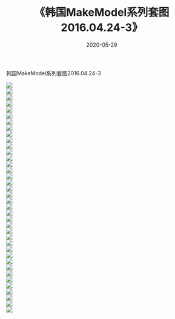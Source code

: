 ﻿---
layout: post
title:  《韩国MakeModel系列套图2016.04.24-3》
date:   2020-05-29
img: http://imgx.orgx.ga/漏D/网络美图/2020/韩国MakeModel系列套图2016.04.24-3/000.jpg
categories: [美女, 清纯, 唯美]
---

韩国MakeModel系列套图2016.04.24-3

  ![](http://imgx.orgx.ga/漏D/网络美图/2020/韩国MakeModel系列套图2016.04.24-3/001.jpg) <br> ![](http://imgx.orgx.ga/漏D/网络美图/2020/韩国MakeModel系列套图2016.04.24-3/002.jpg) <br> ![](http://imgx.orgx.ga/漏D/网络美图/2020/韩国MakeModel系列套图2016.04.24-3/003.jpg) <br> ![](http://imgx.orgx.ga/漏D/网络美图/2020/韩国MakeModel系列套图2016.04.24-3/004.jpg) <br> ![](http://imgx.orgx.ga/漏D/网络美图/2020/韩国MakeModel系列套图2016.04.24-3/005.jpg) <br> ![](http://imgx.orgx.ga/漏D/网络美图/2020/韩国MakeModel系列套图2016.04.24-3/006.jpg) <br> ![](http://imgx.orgx.ga/漏D/网络美图/2020/韩国MakeModel系列套图2016.04.24-3/007.jpg) <br> ![](http://imgx.orgx.ga/漏D/网络美图/2020/韩国MakeModel系列套图2016.04.24-3/008.jpg) <br> ![](http://imgx.orgx.ga/漏D/网络美图/2020/韩国MakeModel系列套图2016.04.24-3/009.jpg) <br> ![](http://imgx.orgx.ga/漏D/网络美图/2020/韩国MakeModel系列套图2016.04.24-3/010.jpg) <br> ![](http://imgx.orgx.ga/漏D/网络美图/2020/韩国MakeModel系列套图2016.04.24-3/011.jpg) <br> ![](http://imgx.orgx.ga/漏D/网络美图/2020/韩国MakeModel系列套图2016.04.24-3/012.jpg) <br> ![](http://imgx.orgx.ga/漏D/网络美图/2020/韩国MakeModel系列套图2016.04.24-3/013.jpg) <br> ![](http://imgx.orgx.ga/漏D/网络美图/2020/韩国MakeModel系列套图2016.04.24-3/014.jpg) <br> ![](http://imgx.orgx.ga/漏D/网络美图/2020/韩国MakeModel系列套图2016.04.24-3/015.jpg) <br> ![](http://imgx.orgx.ga/漏D/网络美图/2020/韩国MakeModel系列套图2016.04.24-3/016.jpg) <br> ![](http://imgx.orgx.ga/漏D/网络美图/2020/韩国MakeModel系列套图2016.04.24-3/017.jpg) <br> ![](http://imgx.orgx.ga/漏D/网络美图/2020/韩国MakeModel系列套图2016.04.24-3/018.jpg) <br> ![](http://imgx.orgx.ga/漏D/网络美图/2020/韩国MakeModel系列套图2016.04.24-3/019.jpg) <br> ![](http://imgx.orgx.ga/漏D/网络美图/2020/韩国MakeModel系列套图2016.04.24-3/020.jpg) <br> ![](http://imgx.orgx.ga/漏D/网络美图/2020/韩国MakeModel系列套图2016.04.24-3/021.jpg) <br> ![](http://imgx.orgx.ga/漏D/网络美图/2020/韩国MakeModel系列套图2016.04.24-3/022.jpg) <br> ![](http://imgx.orgx.ga/漏D/网络美图/2020/韩国MakeModel系列套图2016.04.24-3/023.jpg) <br> ![](http://imgx.orgx.ga/漏D/网络美图/2020/韩国MakeModel系列套图2016.04.24-3/024.jpg) <br> ![](http://imgx.orgx.ga/漏D/网络美图/2020/韩国MakeModel系列套图2016.04.24-3/025.jpg) <br> ![](http://imgx.orgx.ga/漏D/网络美图/2020/韩国MakeModel系列套图2016.04.24-3/026.jpg) <br> ![](http://imgx.orgx.ga/漏D/网络美图/2020/韩国MakeModel系列套图2016.04.24-3/027.jpg) <br> ![](http://imgx.orgx.ga/漏D/网络美图/2020/韩国MakeModel系列套图2016.04.24-3/028.jpg) <br> ![](http://imgx.orgx.ga/漏D/网络美图/2020/韩国MakeModel系列套图2016.04.24-3/029.jpg) <br> ![](http://imgx.orgx.ga/漏D/网络美图/2020/韩国MakeModel系列套图2016.04.24-3/030.jpg) <br> ![](http://imgx.orgx.ga/漏D/网络美图/2020/韩国MakeModel系列套图2016.04.24-3/031.jpg) <br> ![](http://imgx.orgx.ga/漏D/网络美图/2020/韩国MakeModel系列套图2016.04.24-3/032.jpg) <br> ![](http://imgx.orgx.ga/漏D/网络美图/2020/韩国MakeModel系列套图2016.04.24-3/033.jpg) <br> ![](http://imgx.orgx.ga/漏D/网络美图/2020/韩国MakeModel系列套图2016.04.24-3/034.jpg) <br> ![](http://imgx.orgx.ga/漏D/网络美图/2020/韩国MakeModel系列套图2016.04.24-3/035.jpg) <br> ![](http://imgx.orgx.ga/漏D/网络美图/2020/韩国MakeModel系列套图2016.04.24-3/036.jpg) <br> ![](http://imgx.orgx.ga/漏D/网络美图/2020/韩国MakeModel系列套图2016.04.24-3/037.jpg) <br> ![](http://imgx.orgx.ga/漏D/网络美图/2020/韩国MakeModel系列套图2016.04.24-3/038.jpg) <br>